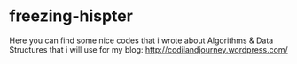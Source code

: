 freezing-hispter
================

Here you can find some nice codes that i wrote about Algorithms &amp; Data Structures that i will use for my blog: http://codilandjourney.wordpress.com/
